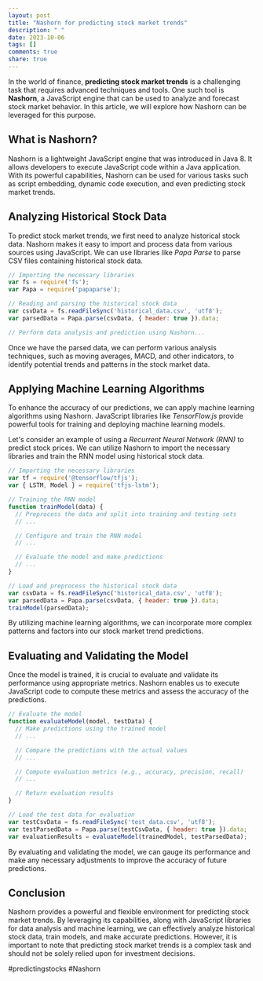 ```yaml
---
layout: post
title: "Nashorn for predicting stock market trends"
description: " "
date: 2023-10-06
tags: []
comments: true
share: true
---
```


In the world of finance, **predicting stock market trends** is a challenging task that requires advanced techniques and tools. One such tool is **Nashorn**, a JavaScript engine that can be used to analyze and forecast stock market behavior. In this article, we will explore how Nashorn can be leveraged for this purpose.

## What is Nashorn?

Nashorn is a lightweight JavaScript engine that was introduced in Java 8. It allows developers to execute JavaScript code within a Java application. With its powerful capabilities, Nashorn can be used for various tasks such as script embedding, dynamic code execution, and even predicting stock market trends.

## Analyzing Historical Stock Data

To predict stock market trends, we first need to analyze historical stock data. Nashorn makes it easy to import and process data from various sources using JavaScript. We can use libraries like *Papa Parse* to parse CSV files containing historical stock data.

```javascript
// Importing the necessary libraries
var fs = require('fs');
var Papa = require('papaparse');

// Reading and parsing the historical stock data
var csvData = fs.readFileSync('historical_data.csv', 'utf8');
var parsedData = Papa.parse(csvData, { header: true }).data;

// Perform data analysis and prediction using Nashorn...
```

Once we have the parsed data, we can perform various analysis techniques, such as moving averages, MACD, and other indicators, to identify potential trends and patterns in the stock market data.

## Applying Machine Learning Algorithms

To enhance the accuracy of our predictions, we can apply machine learning algorithms using Nashorn. JavaScript libraries like *TensorFlow.js* provide powerful tools for training and deploying machine learning models.

Let's consider an example of using a *Recurrent Neural Network (RNN)* to predict stock prices. We can utilize Nashorn to import the necessary libraries and train the RNN model using historical stock data.

```javascript
// Importing the necessary libraries
var tf = require('@tensorflow/tfjs');
var { LSTM, Model } = require('tfjs-lstm');

// Training the RNN model
function trainModel(data) {
  // Preprocess the data and split into training and testing sets
  // ...

  // Configure and train the RNN model
  // ...

  // Evaluate the model and make predictions
  // ...
}

// Load and preprocess the historical stock data
var csvData = fs.readFileSync('historical_data.csv', 'utf8');
var parsedData = Papa.parse(csvData, { header: true }).data;
trainModel(parsedData);
```

By utilizing machine learning algorithms, we can incorporate more complex patterns and factors into our stock market trend predictions.

## Evaluating and Validating the Model

Once the model is trained, it is crucial to evaluate and validate its performance using appropriate metrics. Nashorn enables us to execute JavaScript code to compute these metrics and assess the accuracy of the predictions.

```javascript
// Evaluate the model
function evaluateModel(model, testData) {
  // Make predictions using the trained model
  // ...

  // Compare the predictions with the actual values
  // ...

  // Compute evaluation metrics (e.g., accuracy, precision, recall)
  // ...

  // Return evaluation results
}

// Load the test data for evaluation
var testCsvData = fs.readFileSync('test_data.csv', 'utf8');
var testParsedData = Papa.parse(testCsvData, { header: true }).data;
var evaluationResults = evaluateModel(trainedModel, testParsedData);
```

By evaluating and validating the model, we can gauge its performance and make any necessary adjustments to improve the accuracy of future predictions.

## Conclusion

Nashorn provides a powerful and flexible environment for predicting stock market trends. By leveraging its capabilities, along with JavaScript libraries for data analysis and machine learning, we can effectively analyze historical stock data, train models, and make accurate predictions. However, it is important to note that predicting stock market trends is a complex task and should not be solely relied upon for investment decisions.

#predictingstocks #Nashorn